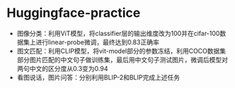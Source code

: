 # Huggingface-practice

- 图像分类：利用ViT模型，将classifier层的输出维度改为100并在cifar-100数据集上进行linear-probe微调，最终达到0.83正确率
- 图文匹配：利用CLIP模型，将vit-model部分的参数冻结，利用COCO数据集部分图片匹配的中文句子做训练集，最后用中文句子测试图片，微调后模型对两句中文的区分度从0.3变为0.94
- 看图说话，图片问答：分别利用BLIP-2和BLIP完成上述任务
